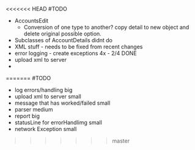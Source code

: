 <<<<<<< HEAD
#TODO

- AccountsEdit
  - Conversion of one type to another? copy detail to new object and delete original possible option.
- Subclasses of AccountDetails didnt do
- XML stuff - needs to be fixed from recent changes
- error logging - create exceptions 4x  - 2/4 DONE
- upload xml to server
- 
                                                  
=======
#TODO

- log errors/handling             big
- upload xml to server            small
- message that has worked/failed  small
- parser                          medium
- report                          big
- statusLine for errorHandlimg    small
- network Exception               small
                                                  
>>>>>>> master
